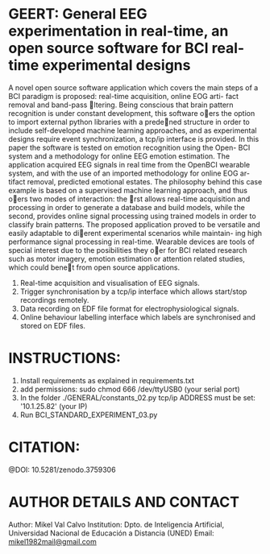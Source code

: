 # GEERT: General EEG experimentation in real-time, an open source software for BCI real-time experimental designs
A novel open source software application which covers the main steps
of a BCI paradigm is proposed: real-time acquisition, online EOG arti-
fact removal and band-pass ltering. Being conscious that brain pattern
recognition is under constant development, this software oers the option
to import external python libraries with a predened structure in order to
include self-developed machine learning approaches, and as experimental
designs require event synchronization, a tcp/ip interface is provided. In
this paper the software is tested on emotion recognition using the Open-
BCI system and a methodology for online EEG emotion estimation. The
application acquired EEG signals in real time from the OpenBCI wearable
system, and with the use of an imported methodology for online EOG ar-
tifact removal, predicted emotional estates. The philosophy behind this
case example is based on a supervised machine learning approach, and
thus oers two modes of interaction: the rst allows real-time acquisition
and processing in order to generate a database and build models, while
the second, provides online signal processing using trained models in order
to classify brain patterns. The proposed application proved to be versatile
and easily adaptable to dierent experimental scenarios while maintain-
ing high performance signal processing in real-time. Wearable devices are
tools of special interest due to the posibilities they oer for BCI related
research such as motor imagery, emotion estimation or attention related
studies, which could benet from open source applications.

1. Real-time acquisition and visualisation of EEG signals.
2. Trigger synchronisation by a tcp/ip interface which allows start/stop recordings
remotely.
3. Data recording on EDF file format for electrophysiological signals.
4. Online behaviour labelling interface which labels are synchronised and stored on
EDF files.

# INSTRUCTIONS:
1) Install requirements as explained in requirements.txt
2) add permissions: sudo chmod 666 /dev/ttyUSB0 (your serial port)
3) In the folder ./GENERAL/constants_02.py tcp/ip ADDRESS must be set: '10.1.25.82' (your IP)
4) Run BCI_STANDARD_EXPERIMENT_03.py

# CITATION:
@DOI: 10.5281/zenodo.3759306 

# AUTHOR DETAILS AND CONTACT
Author: Mikel Val Calvo
Institution: Dpto. de Inteligencia Artificial, Universidad Nacional de Educación a Distancia (UNED)
Email: mikel1982mail@gmail.com
